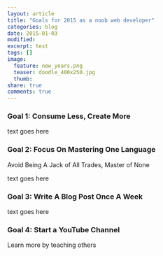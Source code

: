 ```yaml
---
layout: article
title: "Goals for 2015 as a noob web developer"
categories: blog
date: 2015-01-03
modified:
excerpt: test
tags: []
image:
  feature: new_years.png
  teaser: doodle_400x250.jpg
  thumb:
share: true
comments: true
---
```


### Goal 1: Consume Less, Create More

text goes here

### Goal 2: Focus On Mastering One Language

Avoid Being A Jack of All Trades, Master of None

text goes here

### Goal 3: Write A Blog Post Once A Week

text goes here

### Goal 4: Start a YouTube Channel

Learn more by teaching others